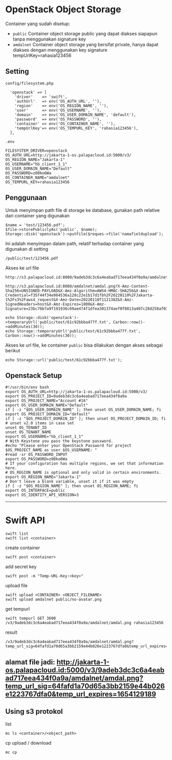 # OpenStack Object Storage

Container yang sudah disetup:
- `public`
  Container object storage public yang dapat diakses siapapun tanpa menggunakan signature key
- `amdalnet`
  Container object storage yang bersifat private, hanya dapat diakses dengan menggunakan key signature
  tempUrlKey=rahasia123456

## Setting

`config/filesystem.php`

```
  'openstack' => [
    'driver'    => 'swift',
    'authUrl'   => env('OS_AUTH_URL', ''),
    'region'    => env('OS_REGION_NAME', ''),
    'user'      => env('OS_USERNAME', ''),
    'domain'    => env('OS_USER_DOMAIN_NAME', 'default'),
    'password'  => env('OS_PASSWORD', ''),
    'container' => env('OS_CONTAINER_NAME', ''),
    'tempUrlKey'=> env('OS_TEMPURL_KEY', 'rahasia123456'),
  ],

```

`.env`

```
FILESYSTEM_DRIVER=openstack
OS_AUTH_URL=http://jakarta-1-os.palapacloud.id:5000/v3/
OS_REGION_NAME="Jakarta-1"
OS_USERNAME="hb_client_1_1"
OS_USER_DOMAIN_NAME="Default"
OS_PASSWORD=z00ko6Wa
OS_CONTAINER_NAME="amdalnet"
OS_TEMPURL_KEY=rahasia123456

```

## Penggunaan
Untuk menyimpan path file di storage ke database, gunakan path relative dari container yang digunakan

```
$name = 'test/123456.pdf';
$file->storePubliclyAs('public', $name);
Storage::disk('openstack')->putFile($reques->file('namafieldupload');

```
Ini adalah menyimpan dalam path, relatif terhadap container yang digunakan di setting

```
/public/test/123456.pdf
```

Akses ke url file 

```
http://s3.palapacloud.id:8080/9adeb3dc3c6a4eabad717eea434f0a9a/amdalnet/public/test/61dc1555d7782.docx

http://s3.palapacloud.id:8080/amdalnet/amdal.png?X-Amz-Content-Sha256=UNSIGNED-PAYLOAD&X-Amz-Algorithm=AWS4-HMAC-SHA256&X-Amz-Credential=f35f44f34e984536a128c22e1b17d1fb%2F20220110%2FJakarta-1%2Fs3%2Faws4_request&X-Amz-Date=20220110T112138Z&X-Amz-SignedHeaders=host&X-Amz-Expires=1800&X-Amz-Signature=23bc76b7a9f191936c69ae474f1dfea301374aef0f8813a407c28d258af03aef

echo Storage::disk('openstack')->temporaryUrl('public/test/61c92bbba477f.txt', Carbon::now()->addMinutes(30));
echo Storage::temporaryUrl('public/test/61c92bbba477f.txt', Carbon::now()->addMinutes(30));

```

Akses ke url file, ke container `public` bisa dilakukan dengan akses sebagai berikut

```
echo Storage::url('public/test/61c92bbba477f.txt');
```

## Openstack Setup

```
#!/usr/bin/env bash
export OS_AUTH_URL=http://jakarta-1-os.palapacloud.id:5000/v3/
export OS_PROJECT_ID=9adeb3dc3c6a4eabad717eea434f0a9a
export OS_PROJECT_NAME="Account #16"
export OS_USER_DOMAIN_NAME="Default"
if [ -z "$OS_USER_DOMAIN_NAME" ]; then unset OS_USER_DOMAIN_NAME; fi
export OS_PROJECT_DOMAIN_ID="default"
if [ -z "$OS_PROJECT_DOMAIN_ID" ]; then unset OS_PROJECT_DOMAIN_ID; fi
# unset v2.0 items in case set
unset OS_TENANT_ID
unset OS_TENANT_NAME
export OS_USERNAME="hb_client_1_1"
# With Keystone you pass the keystone password.
#echo "Please enter your OpenStack Password for project $OS_PROJECT_NAME as user $OS_USERNAME: "
#read -sr OS_PASSWORD_INPUT
export OS_PASSWORD=z00ko6Wa
# If your configuration has multiple regions, we set that information here.
# OS_REGION_NAME is optional and only valid in certain environments.
export OS_REGION_NAME="Jakarta-1"
# Don't leave a blank variable, unset it if it was empty
if [ -z "$OS_REGION_NAME" ]; then unset OS_REGION_NAME; fi
export OS_INTERFACE=public
export OS_IDENTITY_API_VERSION=3

```
---
# Swift API

```
swift list
swift list <container>

```

create container

```
swift post <container>
```

add secret key 

```
swift post -m "Temp-URL-Key:<key>"
```

upload file

```
swift upload <CONTAINER> <OBJECT_FILENAME>
swift upload amdalnet public/no-avatar.png
```

get tempurl

```
swift tempurl GET 3600 /v3/9adeb3dc3c6a4eabad717eea434f0a9a/amdalnet/amdal.png rahasia123456
```

result
```
/v3/9adeb3dc3c6a4eabad717eea434f0a9a/amdalnet/amdal.png?temp_url_sig=64fafd1a70d65a3bb2159e44b026e1223767dfa0&temp_url_expires=1654129189
```

alamat file jadi:
http://jakarta-1-os.palapacloud.id:5000/v3/9adeb3dc3c6a4eabad717eea434f0a9a/amdalnet/amdal.png?temp_url_sig=64fafd1a70d65a3bb2159e44b026e1223767dfa0&temp_url_expires=1654129189
- 

## Using s3 protokol

list

```
mc ls <container>/<object_path>
```

cp upload / download

```
mc cp 
```
